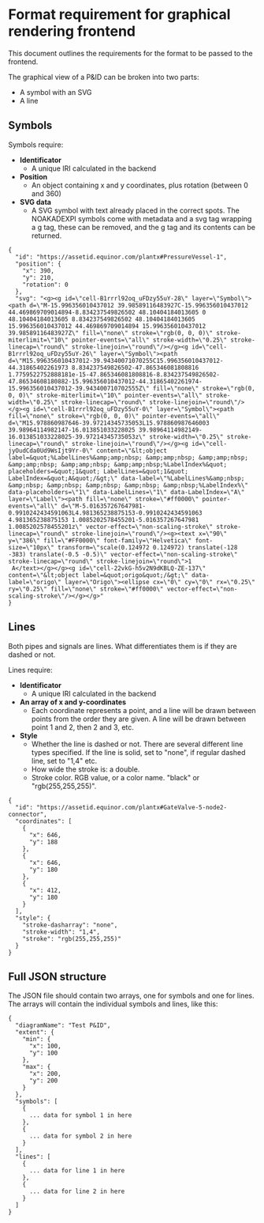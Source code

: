 # Format requirement for graphical rendering frontend
This document outlines the requirements for the format to be passed to the frontend.

The graphical view of a P&ID can be broken into two parts:
- A symbol with an SVG
- A line

## Symbols

Symbols require:
- **Identificator**
  - A unique IRI calculated in the backend
- **Position**
  - An object containing x and y coordinates, plus rotation (between 0 and 360)
- **SVG data**
  - A SVG symbol with text already placed in the correct spots. The NOAKADEXPI symbols come with metadata and a svg tag wrapping a g tag, these can be removed, and the g tag and its contents can be returned.

```
{
  "id": "https://assetid.equinor.com/plantx#PressureVessel-1",
  "position": {
    "x": 390,
    "y": 210,
    "rotation": 0
  },
  "svg": "<g><g id=\"cell-B1rrrl92oq_uFDzy55uY-28\" layer=\"Symbol\"><path d=\"M-15.996356010437012 39.98589116483927C-15.996356010437012 44.469869709014894-8.834237549826502 48.10404184013605 0 48.10404184013605 8.834237549826502 48.10404184013605 15.996356010437012 44.469869709014894 15.996356010437012 39.98589116483927Z\" fill=\"none\" stroke=\"rgb(0, 0, 0)\" stroke-miterlimit=\"10\" pointer-events=\"all\" stroke-width=\"0.25\" stroke-linecap=\"round\" stroke-linejoin=\"round\"/></g><g id=\"cell-B1rrrl92oq_uFDzy55uY-26\" layer=\"Symbol\"><path d=\"M15.996356010437012-39.94340071070255C15.996356010437012-44.31865402261973 8.834237549826502-47.865346081808816 1.7759522752888181e-15-47.865346081808816-8.834237549826502-47.86534608180882-15.996356010437012-44.31865402261974-15.996356010437012-39.943400710702555Z\" fill=\"none\" stroke=\"rgb(0, 0, 0)\" stroke-miterlimit=\"10\" pointer-events=\"all\" stroke-width=\"0.25\" stroke-linecap=\"round\" stroke-linejoin=\"round\"/></g><g id=\"cell-B1rrrl92oq_uFDzy55uY-0\" layer=\"Symbol\"><path fill=\"none\" stroke=\"rgb(0, 0, 0)\" pointer-events=\"all\" d=\"M15.978860987646-39.97214345735053L15.978860987646003 39.98964114982147-16.013851033228025 39.98964114982149-16.013851033228025-39.97214345735053z\" stroke-width=\"0.25\" stroke-linecap=\"round\" stroke-linejoin=\"round\"/></g><g id=\"cell-jyOudCda0Ud9WsIjt9Yr-0\" content=\"&lt;object label=&quot;%LabelLines%&amp;amp;nbsp; &amp;amp;nbsp; &amp;amp;nbsp; &amp;amp;nbsp; &amp;amp;nbsp; &amp;amp;nbsp;%LabelIndex%&quot; placeholders=&quot;1&quot; LabelLines=&quot;1&quot; LabelIndex=&quot;A&quot;/&gt;\" data-label=\"%LabelLines%&amp;nbsp; &amp;nbsp; &amp;nbsp; &amp;nbsp; &amp;nbsp; &amp;nbsp;%LabelIndex%\" data-placeholders=\"1\" data-LabelLines=\"1\" data-LabelIndex=\"A\" layer=\"Label\"><path fill=\"none\" stroke=\"#ff0000\" pointer-events=\"all\" d=\"M-5.016357267647981-0.9910242434591063L4.981365238875153-0.9910242434591063 4.981365238875153 1.0085202578455201-5.016357267647981 1.0085202578455201z\" vector-effect=\"non-scaling-stroke\" stroke-linecap=\"round\" stroke-linejoin=\"round\"/><g><text x=\"90\" y=\"386\" fill=\"#FF0000\" font-family=\"Helvetica\" font-size=\"10px\" transform=\"scale(0.124972 0.124972) translate(-128 -383) translate(-0.5 -0.5)\" vector-effect=\"non-scaling-stroke\" stroke-linecap=\"round\" stroke-linejoin=\"round\">1           A</text></g></g><g id=\"cell-22vkG-h5v2N9dKBLQ-ZE-137\" content=\"&lt;object label=&quot;origo&quot;/&gt;\" data-label=\"origo\" layer=\"Origo\"><ellipse cx=\"0\" cy=\"0\" rx=\"0.25\" ry=\"0.25\" fill=\"none\" stroke=\"#ff0000\" vector-effect=\"non-scaling-stroke\"/></g></g>"
}
```

## Lines

Both pipes and signals are lines. What differentiates them is if they are dashed or not.

Lines require:
- **Identificator**
  - A unique IRI calculated in the backend
- **An array of x and y-coordinates**
  - Each coordinate represents a point, and a line will be drawn between points from the order they are given. A line will be drawn between point 1 and 2, then 2 and 3, etc.
- **Style** 
  - Whether the line is dashed or not. There are several different line types specified. If the line is solid, set to "none", if regular dashed line, set to "1,4" etc.
  - How wide the stroke is: a double.
  - Stroke color. RGB value, or a color name. "black" or "rgb(255,255,255)".

```
{
  "id": "https://assetid.equinor.com/plantx#GateValve-5-node2-connector",
  "coordinates": [
    {
      "x": 646,
      "y": 188
    },
    {
      "x": 646,
      "y": 180
    },
    {
      "x": 412,
      "y": 180
    }
  ],
  "style": {
    "stroke-dasharray": "none",
    "stroke-width": "1,4",
    "stroke": "rgb(255,255,255)"
  }
}
```

## Full JSON structure
The JSON file should contain two arrays, one for symbols and one for lines. The arrays will contain the individual symbols and lines, like this:

```
{
  "diagramName": "Test P&ID",
  "extent": {
    "min": {
      "x": 100,
      "y": 100
    },
    "max": {
      "x": 200,
      "y": 200
    }
  },
  "symbols": [
    {
      ... data for symbol 1 in here
    },
    {
      ... data for symbol 2 in here
    }
  ],
  "lines": [
    {
      ... data for line 1 in here
    },
    {
      ... data for line 2 in here
    }
  ]
}
```